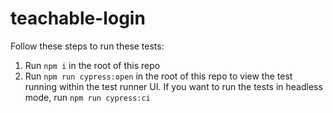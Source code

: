 # teachable-login

Follow these steps to run these tests:

1. Run `npm i` in the root of this repo
2. Run `npm run cypress:open` in the root of this repo to view the test running within the test runner UI. If you want to run the tests in headless mode, run `npm run cypress:ci`
